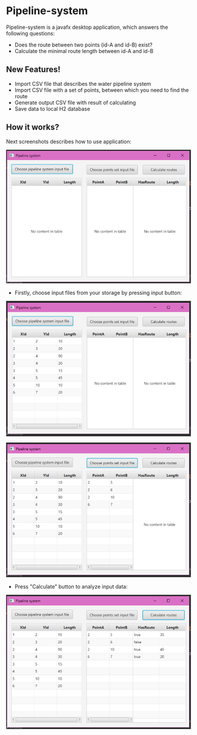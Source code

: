 # Pipeline-system


Pipeline-system is a javafx desktop application, which answers the following questions:
  - Does the route between two points (id-A and id-B) exist?
  - Calculate the minimal route length between id-A and id-B

## New Features!

  - Import CSV file that describes the water pipeline system
  - Import CSV file with a set of points, between which you need to find the route
  - Generate output CSV file with result of calculating
  - Save data to local H2 database

## How it works?

Next screenshots describes how to use application:

 ![Start window](https://github.com/Carnalizer41/pipeline-system/blob/main/images/1.PNG)
 
- Firstly, choose input files from your storage by pressing input button:

 ![Pipeline system data](https://github.com/Carnalizer41/pipeline-system/blob/main/images/2.PNG)
 
 ![Points data](https://github.com/Carnalizer41/pipeline-system/blob/main/images/3.PNG)

- Press "Calculate" button to analyze input data:

 ![Points data](https://github.com/Carnalizer41/pipeline-system/blob/main/images/4.PNG)
